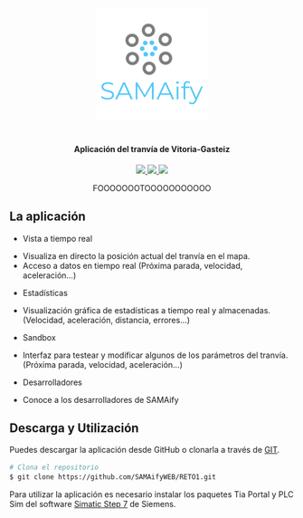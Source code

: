 <p align="center">
  <img src="https://raw.githubusercontent.com/SAMAifyWEB/RETO1/master/src/img/logo.png">
</p>
<h1 align="center"></h1>
<h4 align="center">
  <span>Aplicación del tranvía de Vitoria-Gasteiz</span>
</h4>

<p align="center">
  <a href="https://opensource.org/licenses/Apache-2.0">
    <img src="https://img.shields.io/badge/License-Apache-green">
  </a>
  <a href="https://opensource.org/licenses/Apache-2.0">
    <img src="https://img.shields.io/badge/Version-2.0-yellowgreen">
  </a>
  <a href="https://opensource.org/licenses/Apache-2.0">
    <img src="https://img.shields.io/badge/$-donate-62c2d2.svg?maxAge=2592000&amp;style=flat">
  </a>
</p>
<p align="center">FOOOOOOOTOOOOOOOOOOO</p>
  
## La aplicación

* Vista a tiempo real
- Visualiza en directo la posición actual del tranvía en el mapa.
- Acceso a datos en tiempo real (Próxima parada, velocidad, aceleración...)
* Estadísticas
- Visualización gráfica de estadísticas a tiempo real y almacenadas. (Velocidad, aceleración, distancia, errores...)
* Sandbox
- Interfaz para testear y modificar algunos de los parámetros del tranvía. (Próxima parada, velocidad, aceleración...)
* Desarrolladores
- Conoce a los desarrolladores de SAMAify

## Descarga y Utilización
Puedes descargar la aplicación desde GitHub o clonarla a través de <a href="https://git-scm.com/downloads">GIT</a>.
```bash
# Clona el repositorio
$ git clone https://github.com/SAMAifyWEB/RETO1.git
```
Para utilizar la aplicación es necesario instalar los paquetes Tia Portal y PLC Sim del software <a href="https://support.industry.siemens.com/cs/document/109752566/simatic-step-7-and-wincc-v15-trial-download-?dti=0&lc=en-WW">Simatic Step 7</a> de Siemens.


